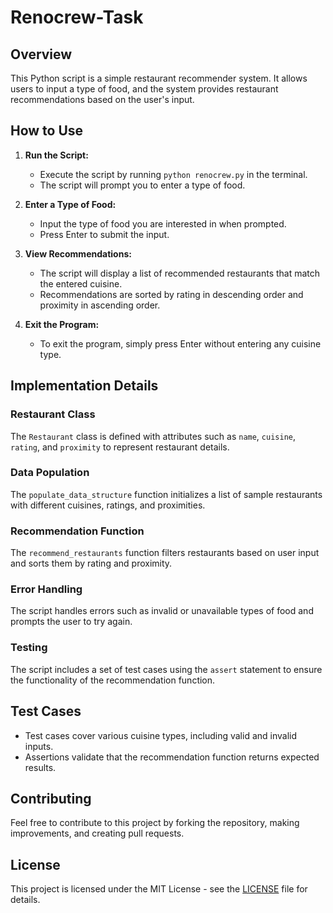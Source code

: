 # Renocrew-Task


## Overview

This Python script is a simple restaurant recommender system. It allows users to input a type of food, and the system provides restaurant recommendations based on the user's input.

## How to Use

1. **Run the Script:**
   - Execute the script by running `python renocrew.py` in the terminal.
   - The script will prompt you to enter a type of food.

2. **Enter a Type of Food:**
   - Input the type of food you are interested in when prompted.
   - Press Enter to submit the input.

3. **View Recommendations:**
   - The script will display a list of recommended restaurants that match the entered cuisine.
   - Recommendations are sorted by rating in descending order and proximity in ascending order.

4. **Exit the Program:**
   - To exit the program, simply press Enter without entering any cuisine type.

## Implementation Details

### Restaurant Class

The `Restaurant` class is defined with attributes such as `name`, `cuisine`, `rating`, and `proximity` to represent restaurant details.

### Data Population

The `populate_data_structure` function initializes a list of sample restaurants with different cuisines, ratings, and proximities.

### Recommendation Function

The `recommend_restaurants` function filters restaurants based on user input and sorts them by rating and proximity.

### Error Handling

The script handles errors such as invalid or unavailable types of food and prompts the user to try again.

### Testing

The script includes a set of test cases using the `assert` statement to ensure the functionality of the recommendation function.

## Test Cases

- Test cases cover various cuisine types, including valid and invalid inputs.
- Assertions validate that the recommendation function returns expected results.

## Contributing

Feel free to contribute to this project by forking the repository, making improvements, and creating pull requests.

## License

This project is licensed under the MIT License - see the [LICENSE](LICENSE) file for details.

